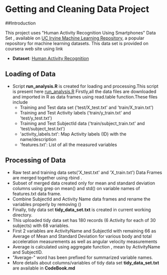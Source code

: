 Getting and Cleaning Data Project 
=================================

##Introduction

This project uses "Human Activity Recognition Using Smartphones" Data Set , available on
<a href="http://archive.ics.uci.edu/ml/datasets/Human+Activity+Recognition+Using+Smartphones/">UC Irvine Machine Learning Repository</a>, a popular repository for machine learning
datasets. This data set is provided on coursera web site using link

* <b>Dataset</b>: <a href="https://d396qusza40orc.cloudfront.net/getdata%2Fprojectfiles%2FUCI%20HAR%20Dataset.zip/">Human Activity Recognition</a>

## Loading of Data

* Script <b>run_analysis.R</b> is created for loading and processing.This script is present here <a href="https://github.com/Shrikant15/GettingCleaningData/blob/master/run_analysis.R/">run_analysis.R</a>
  Firstly,all the data files are downloaded and imported in R as data frames using read.table function.These files include 
  * Training and Test data set ('test/X_test.txt' and 'train/X_train.txt')
  * Training and Test Activity labels   ('train/y_train.txt' and 'test/y_test.txt')
  * Training and Test SubjectId data  ('train/subject_train.txt' and 'test/subject_test.txt')
  * 'activity_labels.txt': Map Activity labels (ID) with the name/description
  * 'features.txt': List of all the measured variables  

## Processing of Data 

* Raw test and training data sets('X_test.txt' and 'X_train.txt') Data Frames are merged together using rbind .
* Subset of merged data created only for mean and standard deviation columns using grep on mean() and std() on variable names of features.txt data frame.
* Combine SubjectId and Activity Name data frames and rename the variables properly by removing ()
* Finally, tidy data set <b>tidy_data_set.txt</b> is created in current working directory.
* This uploaded tidy data set has 180 records (6 Activity for each of 30 subjects) with 68 variables.
* First 2 variables are ActivityName and SubjectId with remaining 66 as Average of Mean and Standard Deviation for various body and total acceleration measurements as well as angular velocity measurements
* Average is calculated using aggregate function , mean by ActivityName and SubjectID.
* "Average-" word has been prefixed for summarized variable names.
* More details about columns/variables of tidy data set <b>tidy_data_set.txt</b> are available in <b>CodeBook.md</b>
